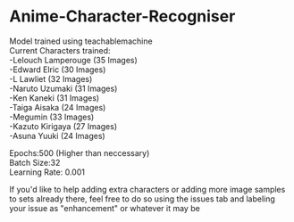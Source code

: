 # Anime-Character-Recogniser<br/>
Model trained using teachablemachine<br/>
Current Characters trained:<br/>
-Lelouch Lamperouge (35 Images)<br/>
-Edward Elric (30 Images)<br/>
-L Lawliet (32 Images)<br/>
-Naruto Uzumaki (31 Images)<br/>
-Ken Kaneki (31 Images)<br/>
-Taiga Aisaka (24 Images)<br/>
-Megumin (33 Images)<br/>
-Kazuto Kirigaya (27 Images)<br/>
-Asuna Yuuki (24 Images)<br/>

Epochs:500 (Higher than neccessary) <br/>
Batch Size:32 <br/>
Learning Rate: 0.001 <br/>

If you'd like to help adding extra characters or adding more image samples to sets already there, feel free to do so using the issues tab and labeling your issue as "enhancement" or whatever it may be
